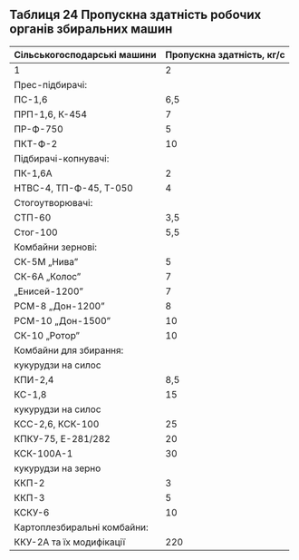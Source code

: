 ## Таблиця 24 Пропускна здатність робочих органів збиральних машин

Сільськогосподарські машини|Пропускна здатність, кг/с
--|--
1|2
Прес-підбирачі:|
     ПС-1,6|6,5
     ПРП-1,6, К-454|7
     ПР-Ф-750|5
     ПКТ-Ф-2|10
Підбирачі-копнувачі:|
     ПК-1,6А|2
     НТВС-4, ТП-Ф-45, Т-050|4
Стогоутворювачі:|
     СТП-60|3,5
     Стог-100|5,5
Комбайни зернові:|
     СК-5М „Нива”|5
     СК-6А „Колос”|7
     „Енисей-1200”|7
     РСМ-8 „Дон-1200”     |8
     РСМ-10 „Дон-1500”|10
     СК-10 „Ротор”|10
Комбайни для збирання:|
     кукурудзи на силос|
          КПИ-2,4|8,5
          КС-1,8|15
кукурудзи на силос  |
          КСС-2,6, КСК-100|25
          КПКУ-75, Е-281/282|20
          КСК-100А-1|30
    кукурудзи на зерно  |
         ККП-2   |3
         ККП-3|5
         КСКУ-6|10
Картоплезбиральні комбайни:|
     ККУ-2А та їх модифікації|220
